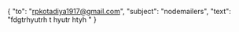  <!-- email moklavva ma postmen no use -->

{
    "to": "rpkotadiya1917@gmail.com",
        "subject": "nodemailers",
            "text": "fdgtrhyutrh t hyutr htyh  "
}



